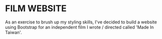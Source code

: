 # FILM WEBSITE

As an exercise to brush up my styling skills, I've decided to build a website using Bootstrap for an independent film I wrote / directed called 'Made In Taiwan'.
